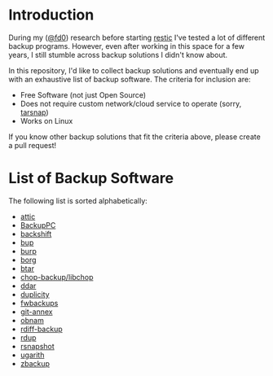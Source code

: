 Introduction
============

During my ([@fd0](https://github.com/fd0)) research before starting
[restic](https://restic.github.io) I've tested a lot of different backup
programs. However, even after working in this space for a few years, I still
stumble across backup solutions I didn't know about.

In this repository, I'd like to collect backup solutions and eventually end up
with an exhaustive list of backup software. The criteria for inclusion are:

 * Free Software (not just Open Source)
 * Does not require custom network/cloud service to operate (sorry,
   [tarsnap](http://www.tarsnap.com/))
 * Works on Linux

If you know other backup solutions that fit the criteria above, please create a
pull request!

List of Backup Software
=======================

The following list is sorted alphabetically:

 * [attic](https://github.com/jborg/attic)
 * [BackupPC](http://backuppc.sourceforge.net/)
 * [backshift](http://stromberg.dnsalias.org/~strombrg/backshift/)
 * [bup](https://github.com/bup/bup)
 * [burp](http://burp.grke.org/)
 * [borg](https://github.com/borgbackup)
 * [btar](http://viric.name/cgi-bin/btar/)
 * [chop-backup/libchop](http://nongnu.org/libchop/)
 * [ddar](https://github.com/basak/ddar)
 * [duplicity](http://duplicity.nongnu.org/)
 * [fwbackups](http://www.diffingo.com/oss/fwbackups/features)
 * [git-annex](https://git-annex.branchable.com/)
 * [obnam](http://obnam.org/)
 * [rdiff-backup](http://www.nongnu.org/rdiff-backup/)
 * [rdup](http://zbackup.org/)
 * [rsnapshot](http://rsnapshot.org/)
 * [ugarith](https://www.kitten-technologies.co.uk/project/ugarit/doc/trunk/README.wiki)
 * [zbackup](http://zbackup.org/)
